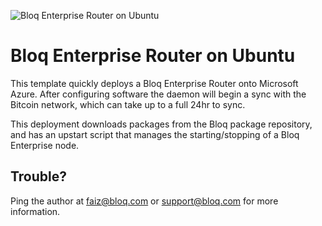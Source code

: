 ![Bloq Enterprise Router on Ubuntu](https://raw.githubusercontent.com/fathym-it/azure-quickstart-templates/master/blockchain/images/bloqenterprise.png)

# Bloq Enterprise Router on Ubuntu

This template quickly deploys a Bloq Enterprise Router onto Microsoft Azure. After configuring
software the daemon will begin a sync with the Bitcoin network, which can take up to a full 24hr 
to sync.

This deployment downloads packages from the Bloq package repository, and has an upstart script 
that manages the starting/stopping of a Bloq Enterprise node.

## Trouble?

Ping the author at faiz@bloq.com or support@bloq.com for more information.
